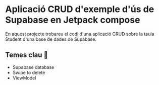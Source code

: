 # Aplicació CRUD d'exemple d'ús de Supabase en Jetpack compose
En aquest projecte trobareu el codi d'una aplicació CRUD sobre la taula Student d'una base de dades de Supabase.
## Temes clau 🔑
* Supabase database
* Swipe to delete
* ViewModel
